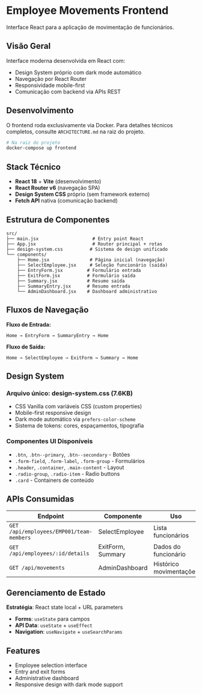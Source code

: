 # Employee Movements Frontend

Interface React para a aplicação de movimentação de funcionários.

## Visão Geral

Interface moderna desenvolvida em React com:
- Design System próprio com dark mode automático
- Navegação por React Router
- Responsividade mobile-first
- Comunicação com backend via APIs REST

## Desenvolvimento

O frontend roda exclusivamente via Docker. Para detalhes técnicos completos, consulte `ARCHITECTURE.md` na raiz do projeto.

```bash
# Na raiz do projeto
docker-compose up frontend
```

## Stack Técnico

- **React 18** + **Vite** (desenvolvimento)
- **React Router v6** (navegação SPA)
- **Design System CSS** próprio (sem framework externo)
- **Fetch API** nativa (comunicação backend)

## Estrutura de Componentes

```
src/
├── main.jsx                    # Entry point React
├── App.jsx                     # Router principal + rotas
├── design-system.css          # Sistema de design unificado
└── components/
    ├── Home.jsx               # Página inicial (navegação)
    ├── SelectEmployee.jsx     # Seleção funcionário (saída)
    ├── EntryForm.jsx         # Formulário entrada
    ├── ExitForm.jsx          # Formulário saída  
    ├── Summary.jsx           # Resumo saída
    ├── SummaryEntry.jsx      # Resumo entrada
    └── AdminDashboard.jsx    # Dashboard administrativo
```

## Fluxos de Navegação

**Fluxo de Entrada:**
```
Home → EntryForm → SummaryEntry → Home
```

**Fluxo de Saída:**
```
Home → SelectEmployee → ExitForm → Summary → Home
```

## Design System

### Arquivo único: design-system.css (7.6KB)
- CSS Vanilla com variáveis CSS (custom properties)
- Mobile-first responsive design
- Dark mode automático via `prefers-color-scheme`
- Sistema de tokens: cores, espaçamentos, tipografia

### Componentes UI Disponíveis

- `.btn`, `.btn--primary`, `.btn--secondary` - Botões
- `.form-field`, `.form-label`, `.form-group` - Formulários  
- `.header`, `.container`, `.main-content` - Layout
- `.radio-group`, `.radio-item` - Radio buttons
- `.card` - Containers de conteúdo

## APIs Consumidas

| Endpoint | Componente | Uso |
|----------|------------|-----|
| `GET /api/employees/EMP001/team-members` | SelectEmployee | Lista funcionários |
| `GET /api/employees/:id/details` | ExitForm, Summary | Dados do funcionário |
| `GET /api/movements` | AdminDashboard | Histórico movimentações |

## Gerenciamento de Estado

**Estratégia**: React state local + URL parameters
- **Forms**: `useState` para campos
- **API Data**: `useState` + `useEffect` 
- **Navigation**: `useNavigate` + `useSearchParams`

## Features

- Employee selection interface
- Entry and exit forms
- Administrative dashboard
- Responsive design with dark mode support